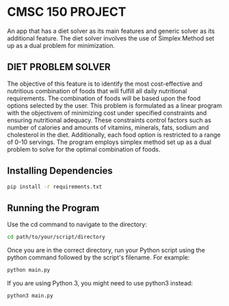 # CMSC 150 PROJECT

An app that has a diet solver as its main features and generic solver as its additional feature. The diet solver involves the use of Simplex Method set up as a dual problem for minimization. 

## DIET PROBLEM SOLVER

The objective of this feature is to identify the most cost-effective and nutritious combination of foods that will fulfill all daily nutritional requirements. The combination of foods will be based upon the food options selected by the user. This problem is formulated as a linear program with the objectivem of minimizing cost under specified constraints and ensuring nutritional adequacy. These constraints control factors such as number of calories and amounts of vitamins, minerals, fats, sodium and cholesterol in the diet. Additionally, each food option is restricted to a range of 0-10 servings. The program employs simplex method set up as a dual problem to solve for the optimal combination of foods.

## Installing Dependencies

```bash
pip install -r requirements.txt
```
## Running the Program
Use the cd command to navigate to the directory:
```bash
cd path/to/your/script/directory
```
Once you are in the correct directory, run your Python script using the python command followed by the script's filename. For example:
```bash
python main.py
```
If you are using Python 3, you might need to use python3 instead:
```bash
python3 main.py
```
